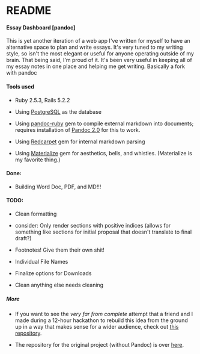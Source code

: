 # README

#### Essay Dashboard [pandoc]

This is yet another iteration of a web app I've written for myself to have an alternative space to plan and write essays. It's very tuned to my writing style, so isn't the most elegant or useful for anyone operating outside of my brain. That being said, I'm proud of it. It's been very useful in keeping all of my essay notes in one place and helping me get writing. Basically a fork with pandoc


#### Tools used
* Ruby 2.5.3, Rails 5.2.2

* Using [PostgreSQL](https://www.postgresql.org/) as the database

* Using [pandoc-ruby](https://github.com/alphabetum/pandoc-ruby) gem to compile external markdown into documents; requires installation of [Pandoc 2.0](http://pandoc.org/installing.html) for this to work.

* Using [Redcarpet](https://github.com/vmg/redcarpet) gem for internal markdown parsing

* Using [Materialize](http://materializecss.com/about.html) gem for aesthetics, bells, and whistles. (Materialize is my favorite thing.)

#### Done:

* Building Word Doc, PDF, and MD!!!

#### TODO:

* Clean formatting

* consider: Only render sections with positive indices (allows for something like sections for initial proposal that doesn't translate to final draft?)



* Footnotes! Give them their own shit!

* Individual File Names <!--(new param? generate from title?)-->

* Finalize options for Downloads

* Clean anything else needs cleaning



##### More

* If you want to see the *very far from complete* attempt that a friend and I made during a 12-hour hackathon to rebuild this idea from the ground up in a way that makes sense for a wider audience, check out [this repository](https://github.com/PhelpsLaura/essayOrganizer).

* The repository for the original project (without Pandoc) is over [here](https://github.com/PhelpsLaura/essay-dash).
